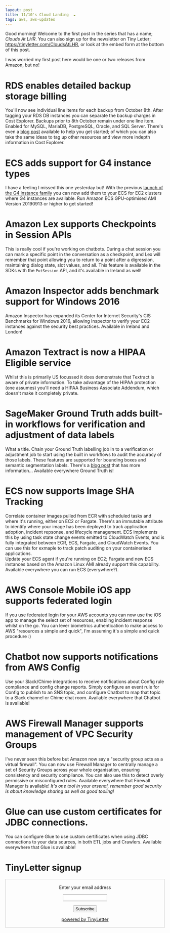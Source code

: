 ```yaml
---
layout: post
title: 11/10's Cloud Landing  ☁
tags: aws, aws-updates
---
```


Good morning! Welcome to the first post in the series that has a name; _Clouds At LHR_. You can also sign up for the newsletter on Tiny Letter; https://tinyletter.com/CloudsAtLHR, or look at the embed form at the bottom of this post.

I was worried my first post here would be one or two releases from Amazon, but no! 

# RDS enables detailed backup storage billing
You'll now see individual line items for each backup from October 8th. After tagging your RDS DB instances you can separate the backup charges in Cost Explorer. Backups prior to 8th October remain under one line item.
Enabled for MySQL, MariaDB, PostgreSQL, Oracle, and SQL Server. 
There's even a [blog post](https://aws.amazon.com/blogs/database/amazon-rds-now-supports-detailed-backup-storage-billing/) available to help you get started; of which you can also take the same ideas to tag up other resources and view more indepth information in Cost Explorer. 

# ECS adds support for G4 instance types
I have a feeling I missed this one yesterday but! With the previous [launch of the G4 instance family](https://jakehendy.com/2019/09/23/AWS-Updates/#new-g4-instance-family-launched) you can now add them to your ECS for EC2 clusters where G4 instances are available. 
Run Amazon ECS GPU-optimised AMI Version 20190913 or higher to get started!

# Amazon Lex supports Checkpoints in Session APIs
This is really cool if you're working on chatbots. During a chat session you can mark a specific point in the conversation as a checkpoint, and Lex will remember that point allowing you to return to a point after a digression, maintaining dialog state, slot values, and all.
This feature is available in the SDKs with the `PutSession` API, and it's available in Ireland as well!

# Amazon Inspector adds benchmark support for Windows 2016
Amazon Inspector has expanded its Center for Internet Security's CIS Benchmarks for Windows 2016, allowing Inspector to verify your EC2 instances against the security best practices. 
Available in Ireland and London!

# Amazon Textract is now a HIPAA Eligible service
Whilst this is primarily US focussed it does demonstrate that Textract is aware of private information. To take advantage of the HIPAA protection (one assumes) you'll need a HIPAA Business Associate Addendum, which doesn't make it completely private. 

# SageMaker Ground Truth adds built-in workflows for verification and adjustment of data labels
What a title. 
Chain your Ground Truth labelling job in to a verification or adjustment job to start using the built in workflows to audit the accuracy of those labels. These features are supported for bounding boxes and semantic segmentation labels.
There's a [blog post](https://aws.amazon.com/blogs/machine-learning/verifying-and-adjusting-your-data-labels-to-create-higher-quality-training-datasets-with-amazon-sagemaker-ground-truth/) that has more information...
Available everywhere Ground Truth is!


# ECS now supports Image SHA Tracking 
Correlate container images pulled from ECR with scheduled tasks and where it's running, either on EC2 or Fargate. There's an immutable attribute to identify where your image has been deployed to track application adoption, incident repsonse, and lifecycle management. 
ECS implements this by using task state change events emitted to CloudWatch Events, and is fully integrated between ECR, ECS, Fargate, and CloudWatch Events. You can use this for exmaple to track patch auditing on your containerised applications.  
Update your ECS agent if you're running on EC2; Fargate and new ECS instances based on the Amazon Linux AMI already support this capability.
Available everywhere you can run ECS (everywhere?).

# AWS Console Mobile iOS app supports federated login
If you use federated login for your AWS accounts you can now use the iOS app to manage the select set of resources, enabling incident response whilst on the go. You can lever biometrics authentication to make access to AWS "resources a simple and quick", I'm assuming it's a simple and quick procedure :)

# Chatbot now supports notifications from AWS Config
Use your Slack/Chime integrations to receive notifications about Config rule compliance and config change reports. Simply configure an event rule for Config to publish to an SNS topic, and configure Chatbot to map that topic to a Slack channel or Chime chat room. 
Available everywhere that Chatbot is available!

# AWS Firewall Manager supports management of VPC Security Groups
I've never seen this before but Amazon now say a "security group acts as a virtual firewall". You can now use Firewall Manager to centrally manage a set of Security Groups across your whole organisation, ensuring consistency and security compliance. You can also use this to detect overly permissive or misconfigured rules.
Available everywhere that Firewall Manager is available!
_It's one tool in your arsenal, remember good security is about knowledge sharing as well as good tooling!_

# Glue can use custom certificates for JDBC connections. 
You can configure Glue to use custom certificates when using JDBC connections to your data sources, in both ETL jobs and Crawlers.
Available everywhere that Glue is available!


# TinyLetter signup

<form style="border:1px solid #ccc;padding:3px;text-align:center;" action="https://tinyletter.com/CloudsAtLHR" method="post" target="popupwindow" onsubmit="window.open('https://tinyletter.com/CloudsAtLHR', 'popupwindow', 'scrollbars=yes,width=800,height=600');return true"><p><label for="tlemail">Enter your email address</label></p><p><input type="text" style="width:140px" name="email" id="tlemail" /></p><input type="hidden" value="1" name="embed"/><input type="submit" value="Subscribe" /><p><a href="https://tinyletter.com" target="_blank">powered by TinyLetter</a></p></form>
         

